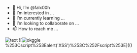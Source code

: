 - 👋 Hi, I’m @falx00h
- 👀 I’m interested in ...
- 🌱 I’m currently learning ...
- 💞️ I’m looking to collaborate on ...
- 📫 How to reach me ...

![text](https://avatars.githubusercontent.com/u/92805783?s=40&v=4)
![<img src="https://avatars.githubusercontent.com/u/92805783?&s=40&v=javascript:alert(1)" title="okggle" />%253Cscript%253Ealert('XSS')%253C%252Fscript%253E](()

